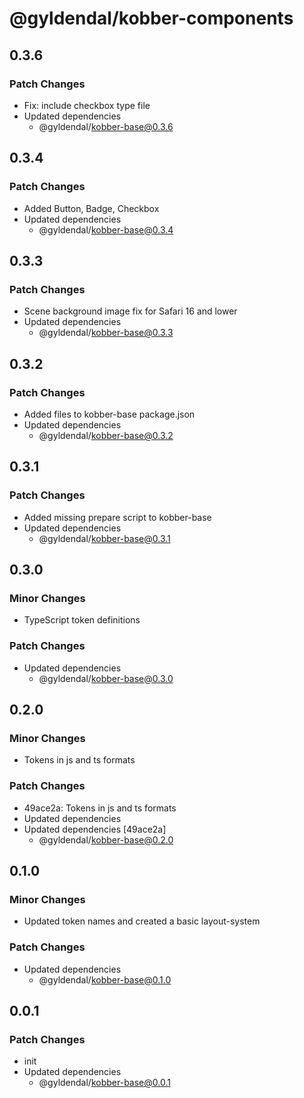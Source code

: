 # @gyldendal/kobber-components

## 0.3.6

### Patch Changes

- Fix: include checkbox type file
- Updated dependencies
  - @gyldendal/kobber-base@0.3.6

## 0.3.4

### Patch Changes

- Added Button, Badge, Checkbox
- Updated dependencies
  - @gyldendal/kobber-base@0.3.4

## 0.3.3

### Patch Changes

- Scene background image fix for Safari 16 and lower
- Updated dependencies
  - @gyldendal/kobber-base@0.3.3

## 0.3.2

### Patch Changes

- Added files to kobber-base package.json
- Updated dependencies
  - @gyldendal/kobber-base@0.3.2

## 0.3.1

### Patch Changes

- Added missing prepare script to kobber-base
- Updated dependencies
  - @gyldendal/kobber-base@0.3.1

## 0.3.0

### Minor Changes

- TypeScript token definitions

### Patch Changes

- Updated dependencies
  - @gyldendal/kobber-base@0.3.0

## 0.2.0

### Minor Changes

- Tokens in js and ts formats

### Patch Changes

- 49ace2a: Tokens in js and ts formats
- Updated dependencies
- Updated dependencies [49ace2a]
  - @gyldendal/kobber-base@0.2.0

## 0.1.0

### Minor Changes

- Updated token names and created a basic layout-system

### Patch Changes

- Updated dependencies
  - @gyldendal/kobber-base@0.1.0

## 0.0.1

### Patch Changes

- init
- Updated dependencies
  - @gyldendal/kobber-base@0.0.1
